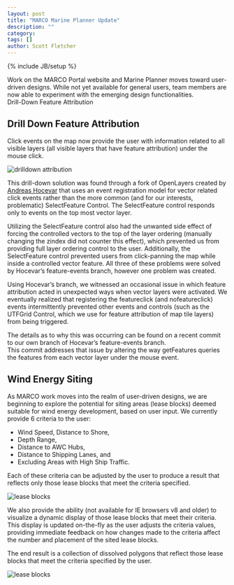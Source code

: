 ```yaml
---
layout: post
title: "MARCO Marine Planner Update"
description: ""
category: 
tags: []
author: Scott Fletcher
---
```

{% include JB/setup %}

Work on the MARCO Portal website and Marine Planner moves toward user-driven designs.  While not yet available for general users, team members are now able to experiment with the emerging design functionalities.  
Drill-Down Feature Attribution

Drill Down Feature Attribution
------------------------------

Click events on the map now provide the user with information related to all visible layers (all visible layers that have 
feature attribution) under the mouse click.  

![drilldown attribution]({{BASE_PATH}}/assets/img/updates/drilldown_attribution.png)

This drill-down solution was found through a fork of OpenLayers created by [Andreas Hocevar](http://opengeo.org/about/team/andreas.hocevar/) that uses an event registration model for vector related click events rather than the more common (and for our interests, problematic) SelectFeature Control.  The SelectFeature control responds only to events on the top most vector layer.  

Utilizing the SelectFeature control also had the unwanted side effect of forcing the controlled vectors to the top of the layer ordering (manually changing the zindex did not counter this effect), which prevented us from providing full layer ordering control to the user.  Additionally, the SelectFeature control prevented users from click-panning the map while inside a controlled vector feature.  All three of these problems were solved by Hocevar’s feature-events branch, however one problem was created.  

Using Hocevar’s branch, we witnessed an occasional issue in which feature attribution acted in unexpected ways when vector layers were activated.  We eventually realized that registering the featureclick (and nofeatureclick) events intermittently prevented other events and controls (such as the UTFGrid Control, which we use for feature attribution of map tile layers) from being triggered.

The details as to why this was occurring can be found on a recent commit to our own branch of Hocevar’s feature-events branch.   
This commit addresses that issue by altering the way getFeatures queries the features from each vector layer under the mouse event.  


Wind Energy Siting
------------------

As MARCO work moves into the realm of user-driven designs, we are beginning to explore the potential for siting areas (lease blocks) deemed suitable for wind energy development, based on user input.  We currently provide 6 criteria to the user: 

*	Wind Speed, Distance to Shore, 
*	Depth Range, 
*	Distance to AWC Hubs, 
*	Distance to Shipping Lanes, and 
*	Excluding Areas with High Ship Traffic.  

Each of these criteria can be adjusted by the user to produce a result that reflects only those lease blocks that meet the criteria specified.  

![lease blocks]({{BASE_PATH}}/assets/img/updates/lease_blocks.png)
 
We also provide the ability (not available for IE browsers v8 and older) to visualize a dynamic display of those lease blocks that meet their criteria.  This display is updated on-the-fly as the user adjusts the criteria values, providing immediate feedback on how changes made to the criteria affect the number and placement of the sited lease blocks. 

The end result is a collection of dissolved polygons that reflect those lease blocks that meet the criteria specified by the user.  

![lease blocks]({{BASE_PATH}}/assets/img/updates/lease_blocks.png) 

